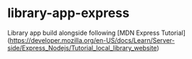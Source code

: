 # library-app-express
Library app build alongside following [MDN Express Tutorial] (https://developer.mozilla.org/en-US/docs/Learn/Server-side/Express_Nodejs/Tutorial_local_library_website)